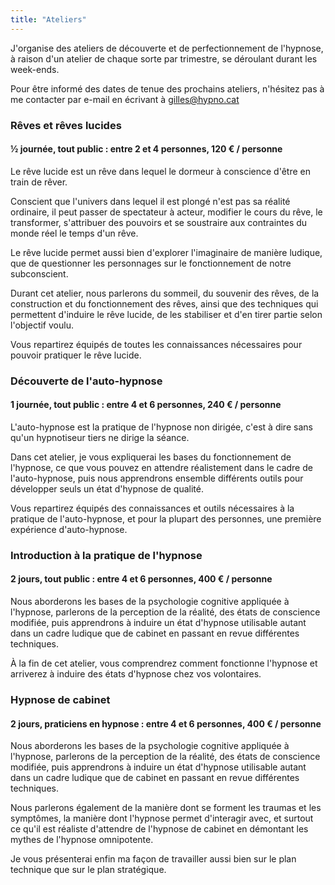 ```yaml
---
title: "Ateliers"
---
```


J'organise des ateliers de découverte et de perfectionnement de l'hypnose,
à raison d'un atelier de chaque sorte par trimestre,
se déroulant durant les week-ends.

Pour être informé des dates de tenue des prochains ateliers,
n'hésitez pas à me contacter par e-mail en écrivant à gilles@hypno.cat


<span class="hz-separator"></span>


### Rêves et rêves lucides
#### ½ journée, tout public : entre 2 et 4 personnes, 120 &euro; / personne

Le rêve lucide est un rêve dans lequel le dormeur à conscience d'être en train de rêver.

Conscient que l'univers dans lequel il est plongé n'est pas sa réalité ordinaire,
il peut passer de spectateur à acteur,
modifier le cours du rêve,
le transformer,
s'attribuer des pouvoirs et se soustraire aux contraintes du monde réel le temps d'un rêve.

Le rêve lucide permet aussi bien d'explorer l'imaginaire de manière ludique,
que de questionner les personnages sur le fonctionnement de notre subconscient.

Durant cet atelier,
nous parlerons du sommeil,
du souvenir des rêves,
de la construction et du fonctionnement des rêves,
ainsi que des techniques qui permettent d'induire le rêve lucide,
de les stabiliser et d'en tirer partie selon l'objectif voulu.

Vous repartirez équipés de toutes les connaissances nécessaires pour pouvoir pratiquer le rêve lucide.


<span class="hz-separator"></span>

### Découverte de l'auto-hypnose
#### 1 journée, tout public : entre 4 et 6 personnes, 240 &euro; / personne

L'auto-hypnose est la pratique de l'hypnose non dirigée,
c'est à dire sans qu'un hypnotiseur tiers ne dirige la séance.

Dans cet atelier,
je vous expliquerai les bases du fonctionnement de l'hypnose,
ce que vous pouvez en attendre réalistement dans le cadre de l'auto-hypnose,
puis nous apprendrons ensemble différents outils pour développer seuls un état d'hypnose de qualité.

Vous repartirez équipés des connaissances et outils nécessaires à la pratique de l'auto-hypnose,
et pour la plupart des personnes,
une première expérience d'auto-hypnose.


<span class="hz-separator"></span>

### Introduction à la pratique de l'hypnose
#### 2 jours, tout public : entre 4 et 6 personnes, 400 &euro; / personne

Nous aborderons les bases de la psychologie cognitive appliquée à l'hypnose,
parlerons de la perception de la réalité,
des états de conscience modifiée,
puis apprendrons à induire un état d'hypnose utilisable autant dans un cadre ludique que de cabinet en passant en revue différentes techniques.

À la fin de cet atelier,
vous comprendrez comment fonctionne l'hypnose et arriverez à induire des états d'hypnose chez vos volontaires.


<span class="hz-separator"></span>

### Hypnose de cabinet
#### 2 jours, praticiens en hypnose : entre 4 et 6 personnes, 400 &euro; / personne

Nous aborderons les bases de la psychologie cognitive appliquée à l'hypnose,
parlerons de la perception de la réalité,
des états de conscience modifiée,
puis apprendrons à induire un état d'hypnose utilisable autant dans un cadre ludique que de cabinet en passant en revue différentes techniques.

Nous parlerons également de la manière dont se forment les traumas et les symptômes,
la manière dont l'hypnose permet d'interagir avec,
et surtout ce qu'il est réaliste d'attendre de l'hypnose de cabinet en démontant les mythes de l'hypnose omnipotente.

Je vous présenterai enfin ma façon de travailler aussi bien sur le plan technique que sur le plan stratégique.
